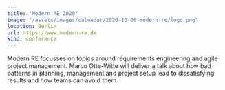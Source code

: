```yaml
---
title: "Modern RE 2020"
image: "/assets/images/calendar/2020-10-06-modern-re/logo.png"
location: Berlin
url: https://www.modern-re.de
kind: conference
---
```


Modern RE focusses on topics around requirements engineering and agile project
management. Marco Otte-Witte will deliver a talk about how bad patterns in
planning, management and project setup lead to dissatisfying results and how
teams can avoid them.

